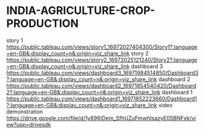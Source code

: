 # INDIA-AGRICULTURE-CROP-PRODUCTION
story 1
https://public.tableau.com/views/story1_16972027404300/Story1?:language=en-GB&:display_count=n&:origin=viz_share_link
story 2
https://public.tableau.com/views/story2_16972025121240/Story2?:language=en-GB&:display_count=n&:origin=viz_share_link
dashboard 3
https://public.tableau.com/views/dashboard3_16971984514850/Dashboard3?:language=en-GB&:display_count=n&:origin=viz_share_link
dashboard 2
https://public.tableau.com/views/dashboard2_16971854540420/Dashboard2?:language=en-GB&:display_count=n&:origin=viz_share_link
dashboard 1
https://public.tableau.com/views/dashboard1_16971852223660/Dashboard1?:language=en-GB&:display_count=n&:origin=viz_share_link
video demonstration
https://drive.google.com/file/d/1y896IDem_SfhUZuFmwhIsazyE05BNFxk/view?usp=drivesdk
